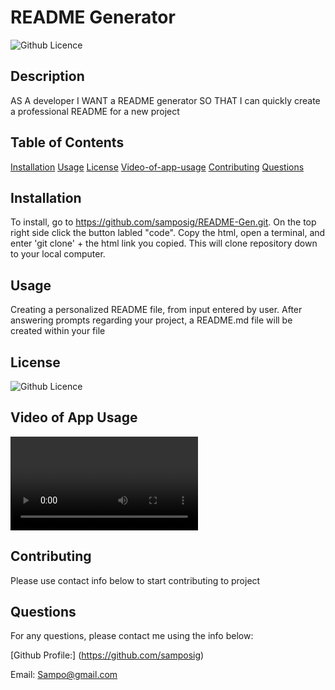 # README Generator

![Github Licence](https://img.shields.io/badge/MIT-blue)

## Description
AS A developer
I WANT a README generator
SO THAT I can quickly create a professional README for a new project

## Table of Contents
[Installation](#installation)
[Usage](#usage)
[License](#license)
[Video-of-app-usage](#video-of-app-usage)
[Contributing](#contributing)
[Questions](#questions)

## Installation
To install, go to https://github.com/samposig/README-Gen.git.  On the top right side click the button labled "code".  Copy the html, open a terminal, and enter 'git clone' + the html link you copied.  This will clone repository down to your local computer.

## Usage
Creating a personalized README file, from input entered by user.  After answering prompts regarding your project, a README.md file will be created within your file

## License
![Github Licence](https://img.shields.io/badge/MIT-blue)

## Video of App Usage
![watch video](./Untitled_%20Mar%207%2C%202022%207_18%20PM%20(1).webm)

## Contributing
Please use contact info below to start contributing to project

## Questions
For any questions, please contact me using the info below:

[Github Profile:] (https://github.com/samposig)

Email: Sampo@gmail.com